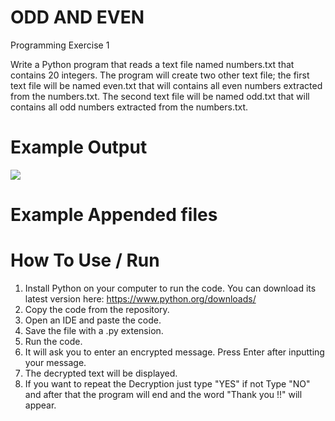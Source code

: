 # ODD AND EVEN
Programming Exercise 1

Write a Python program that reads a text file named numbers.txt that contains 20 integers. The program will create two other text file; the first text file will be named even.txt that will contains all even numbers extracted from the numbers.txt. The second text file will be named odd.txt that will contains all odd numbers extracted from the numbers.txt.


# Example Output

![](images/blank.PNG)

# Example Appended files

# How To Use / Run
1. Install Python on your computer to run the code. You can download its latest version here: https://www.python.org/downloads/ 
2. Copy the code from the repository. 
3. Open an IDE and paste the code. 
4. Save the file with a .py extension. 
5. Run the code. 
6. It will ask you to enter an encrypted message. Press Enter after inputting your message.
7. The decrypted text will be displayed.
8. If you want to repeat the Decryption just type "YES" if not Type "NO" and after that the program will end and the word "Thank you !!" will appear.
